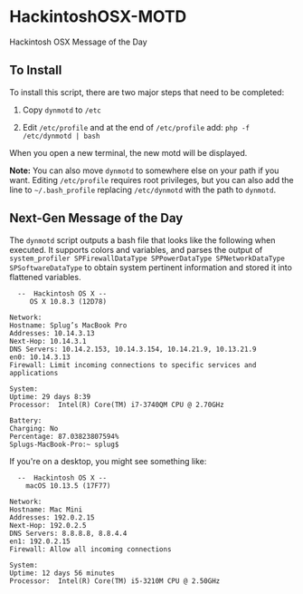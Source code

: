 HackintoshOSX-MOTD
==================

Hackintosh OSX Message of the Day

## To Install

To install this script, there are two major steps that need to be completed:
  
  1. Copy `dynmotd` to `/etc` 
  
  2. Edit `/etc/profile` and at the end of `/etc/profile` add: `php -f /etc/dynmotd | bash`

When you open a new terminal, the new motd will be displayed.

**Note:** You can also move `dynmotd` to somewhere else on your path if you want.  Editing `/etc/profile` requires root privileges, but you can also add the line to `~/.bash_profile` replacing `/etc/dynmotd` with the path to `dynmotd`.  

## Next-Gen Message of the Day

The `dynmotd` script outputs a bash file that looks like the following when executed. It supports colors and variables, and parses the output of `system_profiler SPFirewallDataType SPPowerDataType SPNetworkDataType SPSoftwareDataType` to obtain system pertinent information and stored it into flattened variables.

      --  Hackintosh OS X --
         OS X 10.8.3 (12D78) 

    Network:
    Hostname: Splug’s MacBook Pro
    Addresses: 10.14.3.13
    Next-Hop: 10.14.3.1
    DNS Servers: 10.14.2.153, 10.14.3.154, 10.14.21.9, 10.13.21.9
    en0: 10.14.3.13
    Firewall: Limit incoming connections to specific services and applications

    System:
    Uptime: 29 days 8:39
    Processor:  Intel(R) Core(TM) i7-3740QM CPU @ 2.70GHz

    Battery:
    Charging: No
    Percentage: 87.03823807594%
    Splugs-MacBook-Pro:~ splug$
If you're on a desktop, you might see something like:

      --  Hackintosh OS X --
        macOS 10.13.5 (17F77)
    
    Network:
    Hostname: Mac Mini
    Addresses: 192.0.2.15
    Next-Hop: 192.0.2.5
    DNS Servers: 8.8.8.8, 8.8.4.4
    en1: 192.0.2.15
    Firewall: Allow all incoming connections

    System:
    Uptime: 12 days 56 minutes
    Processor:  Intel(R) Core(TM) i5-3210M CPU @ 2.50GHz
    
<!--  ![Example](http://www.highonphp.com/v3/wp-content/uploads/2013/06/Screen-Shot-2013-06-18-at-10.56.35-AM.png)-->
  

  
  
